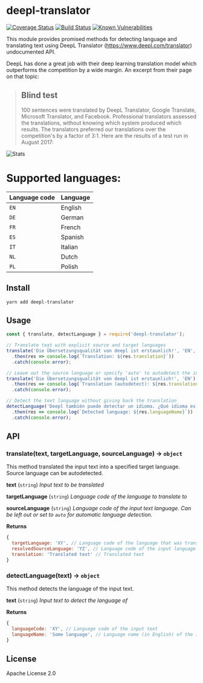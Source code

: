 # deepl-translator

[![Coverage Status](https://coveralls.io/repos/github/vsetka/deepl-translator/badge.svg?branch=master)](https://coveralls.io/github/vsetka/deepl-translator?branch=master)
[![Build Status](https://travis-ci.org/vsetka/deepl-translator.svg?branch=master)](https://travis-ci.org/vsetka/deepl-translator)
[![Known Vulnerabilities](https://snyk.io/test/github/vsetka/deepl-translator/badge.svg)](https://snyk.io/test/github/vsetka/deepl-translator)

This module provides promised methods for detecting language and translating text using DeepL Translator (https://www.deepl.com/translator) undocumented API.

DeepL has done a great job with their deep learning translation model which outperforms the competition by a wide margin. An excerpt from their page on that topic:

> ## Blind test
> 100 sentences were translated by DeepL Translator, Google Translate, Microsoft Translator, and Facebook. Professional translators assessed the translations, without knowing which system produced which results. The translators preferred our translations over the competition's by a factor of 3:1. Here are the results of a test run in August 2017:

![Stats](https://raw.githubusercontent.com/vsetka/deepl-translator/c0076cf2b7324c310725ea615bf972a6289ffe83/stats.png)

# Supported languages:

| **Language code**   | **Language**
|:--------------------|:---------------------------------------------------------------
| `EN`                | English
| `DE`                | German
| `FR`                | French
| `ES`                | Spanish
| `IT`                | Italian
| `NL`                | Dutch
| `PL`                | Polish

## Install 

```
yarn add deepl-translator
```

## Usage

```javascript
const { translate, detectLanguage } = require('deepl-translator');

// Translate text with explicit source and target languages
translate('Die Übersetzungsqualität von deepl ist erstaunlich!', 'EN', 'DE')
  .then(res => console.log(`Translation: ${res.translation}`))
  .catch(console.error);

// Leave out the source language or specify 'auto' to autodetect the input
translate('Die Übersetzungsqualität von deepl ist erstaunlich!', 'EN')
  .then(res => console.log(`Translation (autodetect): ${res.translation}`))
  .catch(console.error);

// Detect the text language without giving back the translation
detectLanguage('Deepl también puede detectar un idioma. ¿Qué idioma es este?')
  .then(res => console.log(`Detected language: ${res.languageName}`))
  .catch(console.error);
```

## API

### translate(text, targetLanguage, sourceLanguage) -&gt; `object`
This method translated the input text into a specified target language. Source language can be autodetected.

**text** (`string`) *Input text to be translated*

**targetLanguage** (`string`) *Language code of the language to translate to*

**sourceLanguage** (`string`) *Language code of the input text language. Can be left out or set to `auto` for automatic language detection.*

**Returns**
```javascript
{
  targetLanguage: 'XY', // Language code of the language that was translate to
  resolvedSourceLanguage: 'YZ', // Language code of the input language (resolved automatically for autodetect)
  translation: 'Translated text' // Translated text
}
```

### detectLanguage(text) -&gt; `object`
This method detects the language of the input text.

**text** (`string`) *Input text to detect the language of*

**Returns**
```javascript
{
  languageCode: 'XY', // Language code of the input text
  languageName: 'Some language', // Language name (in English) of the input text
}
```

## License

Apache License 2.0
